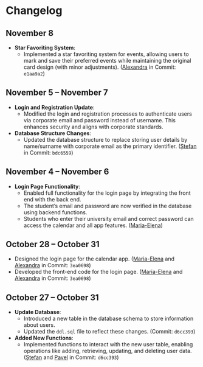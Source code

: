 # Changelog

## November 8
- **Star Favoriting System**:
  - Implemented a star favoriting system for events, allowing users to mark and save their preferred events while maintaining the original card design (with minor adjustments). ([Alexandra](https://github.com/AlexandraB-C) in Commit: `e1aa9a2`)

## November 5 – November 7
- **Login and Registration Update**:
  - Modified the login and registration processes to authenticate users via corporate email and password instead of username. This enhances security and aligns with corporate standards.
- **Database Structure Changes**:
  - Updated the database structure to replace storing user details by name/surname with corporate email as the primary identifier. ([Ștefan](https://github.com/IsStephy) in Commit: `bdc6559`)

## November 4 – November 6
- **Login Page Functionality**:
  - Enabled full functionality for the login page by integrating the front end with the back end.
  - The student’s email and password are now verified in the database using backend functions.
  - Students who enter their university email and correct password can access the calendar and all app features. ([Maria-Elena](https://github.com/mariaelenabotnari))

## October 28 – October 31
- Designed the login page for the calendar app. ([Maria-Elena](https://github.com/mariaelenabotnari) and [Alexandra](https://github.com/AlexandraB-C) in Commit: `3ea0698`)
- Developed the front-end code for the login page. ([Maria-Elena](https://github.com/mariaelenabotnari) and [Alexandra](https://github.com/AlexandraB-C) in Commit: `3ea0698`)

## October 27 – October 31
- **Update Database**:
  - Introduced a new table in the database schema to store information about users.
  - Updated the `ddl.sql` file to reflect these changes. (Commit: `d6cc393`)
- **Added New Functions**:
  - Implemented functions to interact with the new user table, enabling operations like adding, retrieving, updating, and deleting user data. ([Ștefan](https://github.com/IsStephy) and [Pavel](https://github.com/pavelcium23) in Commit: `d6cc393`)

